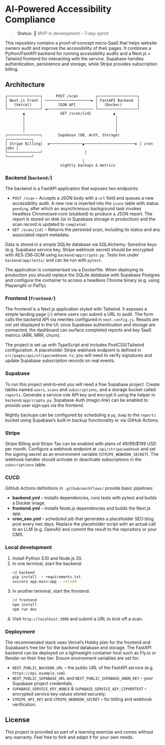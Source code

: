 # AI‑Powered Accessibility Compliance

> **Status:** 🚧 MVP in development – 7‑day sprint

This repository contains a proof‑of‑concept micro‑SaaS that helps website owners audit and improve the accessibility of their pages. It combines a Python/FastAPI backend for running accessibility audits and a Next.js + Tailwind frontend for interacting with the service. Supabase handles authentication, persistence and storage, while Stripe provides subscription billing.

## Architecture

```
┌───────────────┐      POST /scan        ┌──────────────────┐
│ Next.js Front │ ─────────────────────► │ FastAPI Backend  │
│   (Vercel)    │       JSON API         │   (Docker)       │
└───────────────┘ ◄───────────────────── └──────────────────┘
        ▲                GET /scan/{id}          ▲
        │                                         │
        │                                         │
        │                                         │
        │                                         │
┌───────────────┐       Supabase (DB, Auth, Storage)        ┌───────────┐
│ Stripe Billing│  ◄───────────────▲───────────────────────► │ cron jobs │
└───────────────┘                   │                       └───────────┘
                                   │
                         nightly backups & metrics
```

### Backend (`backend/`)

The backend is a FastAPI application that exposes two endpoints:

- `POST /scan` – Accepts a JSON body with a `url` field and queues a new accessibility audit. A new row is inserted into the `scans` table with status `pending`, after which an asynchronous background task invokes headless Chrome/axe‑core (stubbed) to produce a JSON report. The report is stored on disk (or in Supabase storage in production) and the scan record is updated to `completed`.
- `GET /scan/{id}` – Returns the persisted scan, including its status and any associated report metadata.

Data is stored in a simple SQLite database via SQLAlchemy. Sensitive keys (e.g. Supabase service key, Stripe webhook secret) should be encrypted with AES‑256‑GCM using `backend/app/crypto.py`. Tests live under `backend/app/tests/` and can be run with `pytest`.

The application is containerised via a Dockerfile. When deploying to production you should replace the SQLite database with Supabase Postgres and configure the container to access a headless Chrome binary (e.g. using Playwright or Pa11y).

### Frontend (`frontend/`)

The frontend is a Next.js application styled with Tailwind. It exposes a simple landing page (`/`) where users can submit a URL to audit. The form calls the backend API via rewrites configured in `next.config.js`. Results are not yet displayed in the UI; once Supabase authentication and storage are connected, the dashboard can surface completed reports and key SaaS metrics (ARR, MRR, churn).

The project is set up with TypeScript and includes PostCSS/Tailwind configuration. A placeholder Stripe webhook endpoint is defined in `src/pages/api/stripe/webhook.ts`; you will need to verify signatures and update Supabase subscription records on real events.

### Supabase

To run this project end‑to‑end you will need a free Supabase project. Create tables named `users`, `scans` and `subscriptions`, and a storage bucket called `reports`. Generate a service role API key and encrypt it using the helper in `backend/app/crypto.py`. Supabase Auth (magic‑link) can be enabled to provide user sign‑ups via the frontend.

Nightly backups can be configured by scheduling a `pg_dump` to the `reports` bucket using Supabase’s built‑in backup functionality or via GitHub Actions.

### Stripe

Stripe Billing and Stripe Tax can be enabled with plans of $49/$99/$199 USD per month. Configure a webhook endpoint at `/api/stripe/webhook` and set the signing secret as an environment variable (`STRIPE_WEBHOOK_SECRET`). The webhook handler should activate or deactivate subscriptions in the `subscriptions` table.

### CI/CD

GitHub Actions definitions in `.github/workflows/` provide basic pipelines:

- **backend.yml** – installs dependencies, runs tests with pytest and builds a Docker image.
- **frontend.yml** – installs Node.js dependencies and builds the Next.js app.
- **cron_seo.yml** – scheduled job that generates a placeholder SEO blog post every two days. Replace the placeholder script with an actual call to an LLM (e.g. OpenAI) and commit the result to the repository or your CMS.

### Local development

1. Install Python 3.10 and Node.js 20.
2. In one terminal, start the backend:
   ```bash
   cd backend
   pip install -r requirements.txt
   uvicorn app.main:app --reload
   ```
3. In another terminal, start the frontend:
   ```bash
   cd frontend
   npm install
   npm run dev
   ```
4. Visit `http://localhost:3000` and submit a URL to kick off a scan.

### Deployment

The recommended stack uses Vercel’s Hobby plan for the frontend and Supabase’s free tier for the backend database and storage. The FastAPI backend can be deployed on a lightweight container host such as Fly.io or Render on their free tier. Ensure environment variables are set for:

- `NEXT_PUBLIC_BACKEND_URL` – the public URL of the FastAPI service (e.g. `https://api.example.com`).
- `NEXT_PUBLIC_SUPABASE_URL` and `NEXT_PUBLIC_SUPABASE_ANON_KEY` – your Supabase project credentials.
- `SUPABASE_SERVICE_KEY_NONCE` & `SUPABASE_SERVICE_KEY_CIPHERTEXT` – encrypted service key values stored securely.
- `STRIPE_API_KEY` and `STRIPE_WEBHOOK_SECRET` – for billing and webhook verification.

## License

This project is provided as part of a learning exercise and comes without any warranty. Feel free to fork and adapt it for your own needs.
